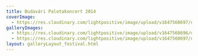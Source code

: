 ```yaml
---
title: Budavári Palotakoncert 2014
coverImage:
  - https://res.cloudinary.com/lightpositive/image/upload/v1647560697/uploads/Budav%C3%A1ri%20Palotakoncert%202014/Palota-koncert1.jpg
galleryImages: 
  - https://res.cloudinary.com/lightpositive/image/upload/v1647560696/uploads/Budav%C3%A1ri%20Palotakoncert%202014/Palota-koncert2.jpg
  - https://res.cloudinary.com/lightpositive/image/upload/v1647560697/uploads/Budav%C3%A1ri%20Palotakoncert%202014/Palota-koncert1.jpg
layout: galleryLayout_festival.html
---
```

